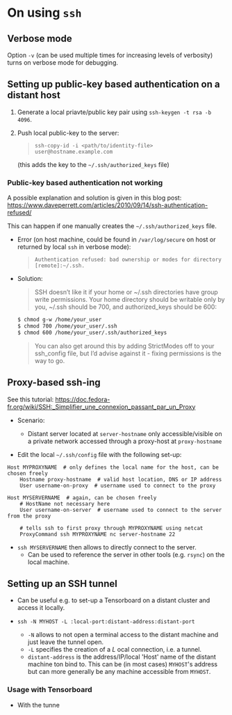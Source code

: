 # On using `ssh`

## Verbose mode

Option `-v` (can be used multiple times for increasing levels of verbosity) turns on verbose mode for debugging.

## Setting up public-key based authentication on a distant host

1. Generate a local priavte/public key pair using `ssh-keygen -t rsa -b 4096`.
2. Push local public-key to the server:
    > `ssh-copy-id -i <path/to/identity-file> user@hostname.example.com`

    (this adds the key to the `~/.ssh/authorized_keys` file)

### Public-key based authentication not working

A possible explanation and solution is given in this blog post: https://www.daveperrett.com/articles/2010/09/14/ssh-authentication-refused/

This can happen if one manually creates the `~/.ssh/authorized_keys` file.

* Error (on host machine, could be found in `/var/log/secure` on host or returned by local `ssh` in verbose mode):
    > `Authentication refused: bad ownership or modes for directory [remote]:~/.ssh.`

* Solution:
    > SSH doesn’t like it if your home or ~/.ssh directories have group write permissions. Your home directory should be writable only by you, ~/.ssh should be 700, and authorized_keys should be 600:

    ```bash
    $ chmod g-w /home/your_user
    $ chmod 700 /home/your_user/.ssh
    $ chmod 600 /home/your_user/.ssh/authorized_keys
    ```

    > You can also get around this by adding StrictModes off to your ssh_config file, but I’d advise against it - fixing permissions is the way to go.

## Proxy-based ssh-ing

See this tutorial: https://doc.fedora-fr.org/wiki/SSH:_Simplifier_une_connexion_passant_par_un_Proxy

* Scenario:
    - Distant server located at `server-hostname` only accessible/visible on
    a private network accessed through a proxy-host at `proxy-hostname`

* Edit the local `~/.ssh/config` file with the following set-up:

```text
Host MYPROXYNAME  # only defines the local name for the host, can be chosen freely
    Hostname proxy-hostname  # valid host location, DNS or IP address
    User username-on-proxy  # username used to connect to the proxy

Host MYSERVERNAME  # again, can be chosen freely
    # HostName not necessary here
    User username-on-server  # username used to connect to the server from the proxy

    # tells ssh to first proxy through MYPROXYNAME using netcat
    ProxyCommand ssh MYPROXYNAME nc server-hostname 22
```

* `ssh MYSERVERNAME` then allows to directly connect to the server.
    - Can be used to reference the server in other tools (e.g. `rsync`) on the local machine.

## Setting up an SSH tunnel

* Can be useful e.g. to set-up a Tensorboard on a distant cluster and access it
locally.

* `ssh -N MYHOST -L :local-port:distant-address:distant-port`
    - `-N` allows to not open a terminal access to the distant machine and
    just leave the tunnel open.
    - `-L` specifies the creation of a *L* ocal connection, i.e. a tunnel.
    - `distant-address` is the address/IP/local 'Host' name of the distant
    machine ton bind to. This can be (in most cases) `MYHOST`'s address but can
    more generally be any machine accessible from `MYHOST`.
### Usage with Tensorboard

* With the tunne
